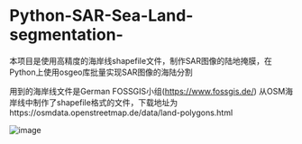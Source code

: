 # Python-SAR-Sea-Land-segmentation-
本项目是使用高精度的海岸线shapefile文件，制作SAR图像的陆地掩膜，在Python上使用osgeo库批量实现SAR图像的海陆分割

用到的海岸线文件是German FOSSGIS小组(https://www.fossgis.de/) 从OSM海岸线中制作了shapefile格式的文件，下载地址为https://osmdata.openstreetmap.de/data/land-polygons.html

 ![image](https://user-images.githubusercontent.com/71449105/143207446-7a816b0e-8e35-45fd-8978-e42d8ba1ab73.png)
